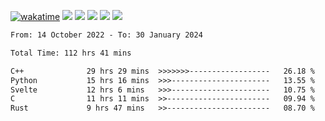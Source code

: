 [![wakatime](https://wakatime.com/badge/user/368879df-dc38-4b1a-86c4-8a2054a0e074.svg)](https://wakatime.com/@368879df-dc38-4b1a-86c4-8a2054a0e074)
<img src="https://img.shields.io/badge/Windows-0078D6?style=flat&logo=Windows&logoColor=white">
<img src="https://img.shields.io/badge/IntelliJ_IDEA-000000.svg?style=flat&logo=IntelliJ-IDEA&logoColor=white">
<img src="https://img.shields.io/badge/CLion-000000.svg?style=flat&logo=CLion&logoColor=white">
<img src="https://img.shields.io/badge/Visual_Studio_Code-007ACC?style=flat&logo=Visual-Studio-Code&logoColor=white">
<img src="https://img.shields.io/badge/Discord-5865F2?label=kano42&style=flat&logo=discord&logoColor=white">
<br>


<!--START_SECTION:waka-->

```txt
From: 14 October 2022 - To: 30 January 2024

Total Time: 112 hrs 41 mins

C++              29 hrs 29 mins  >>>>>>>------------------   26.18 %
Python           15 hrs 16 mins  >>>----------------------   13.55 %
Svelte           12 hrs 6 mins   >>>----------------------   10.75 %
C                11 hrs 11 mins  >>-----------------------   09.94 %
Rust             9 hrs 47 mins   >>-----------------------   08.70 %
```

<!--END_SECTION:waka-->
